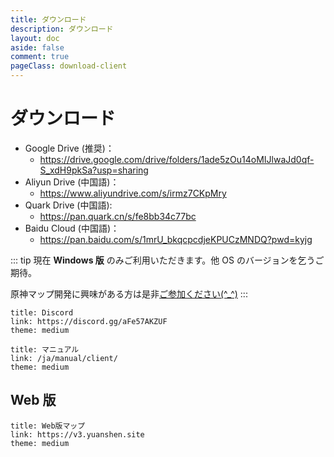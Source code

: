 ```yaml
---
title: ダウンロード
description: ダウンロード
layout: doc
aside: false
comment: true
pageClass: download-client
---
```


# ダウンロード

- Google Drive (推奨)：
  - <https://drive.google.com/drive/folders/1ade5zOu14oMIJlwaJd0qf-S_xdH9pkSa?usp=sharing>
- Aliyun Drive (中国語)：
  - <https://www.aliyundrive.com/s/irmz7CKpMry>
- Quark Drive (中国語):
  - <https://pan.quark.cn/s/fe8bb34c77bc>
- Baidu Cloud (中国語)：
  - <https://pan.baidu.com/s/1mrU_bkqcpcdjeKPUCzMNDQ?pwd=kyjg>

::: tip
現在 **Windows 版** のみご利用いただきます。他 OS のバージョンを乞うご期待。

原神マップ開発に興味がある方は是非[ご参加ください(^\_^)](./join.md)
:::

```card
title: Discord
link: https://discord.gg/aFe57AKZUF
theme: medium
```

```card
title: マニュアル
link: /ja/manual/client/
theme: medium
```

## Web 版

```card
title: Web版マップ
link: https://v3.yuanshen.site
theme: medium
```
